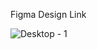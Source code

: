 Figma Design Link

![Desktop - 1](https://user-images.githubusercontent.com/72755554/221405221-a37a869f-315a-4826-88a8-19e574936bc6.png)
